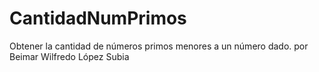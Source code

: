 # CantidadNumPrimos
 Obtener la cantidad de números primos menores a un número dado. por Beimar Wilfredo López Subia

